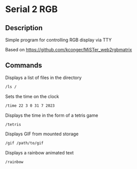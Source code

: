 # Serial 2 RGB

## Description

Simple program for controlling RGB display via TTY

Based on https://github.com/kconger/MiSTer_web2rgbmatrix

## Commands

Displays a list of files in the directory

```bash
/ls /
```
Sets the time on the clock

```bash
/time 22 3 0 31 7 2023 
```

Displays the time in the form of a tetris game

```bash
/tetris
```

Displays GIF from mounted storage

```bash
/gif /path/to/gif
```

Displays a rainbow animated text

```bash
/rainbow
```
